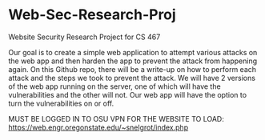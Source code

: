 # Web-Sec-Research-Proj

Website Security Research Project for CS 467

Our goal is to create a simple web application to attempt various attacks on the web app and then harden the app to prevent the attack from happening again. On this Github repo, there will be a write-up on how to perform each attack and the steps we took to prevent the attack. We will have 2 versions of the web app running on the server, one of which will have the vulnerabilities and the other will not. Our web app will have the option to turn the vulnerabilities on or off.

MUST BE LOGGED IN TO OSU VPN FOR THE WEBSITE TO LOAD:
https://web.engr.oregonstate.edu/~snelgrot/index.php
